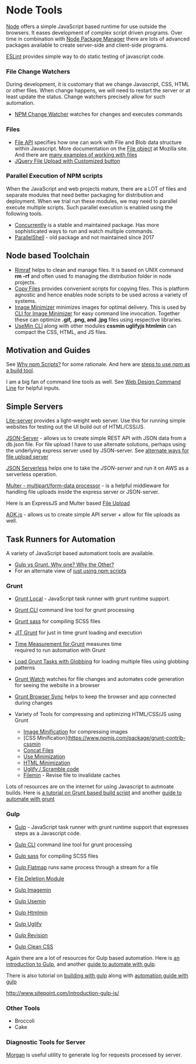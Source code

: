 # Node Tools
[Node](https://nodejs.org) offers a simple JavaScript based runtime for use outside the browsers.
It eases development of complex script driven programs.
Over time in combination with [Node Package Manager](https://npmjs.org) there are
lots of advanced packages available to create server-side and client-side programs.

[ESLint](https://eslint.org/docs/2.13.1/user-guide/configuring) provides simple way to do static testing of javascript code.

### File Change Watchers
During development, it is customary that we change Javascript, CSS, HTML or other files.
When change happens, we will need to restart the server or at least update the status.
Change watchers precisely allow for such automation.

- [NPM Change Watcher](https://www.npmjs.com/package/onchange) watches for changes and executes commands


### Files
- [File API](https://w3c.github.io/FileAPI/) specifies how one can work with File and Blob data structure within Javascript. More documentation on the [File object](https://developer.mozilla.org/en-US/docs/Web/API/File) at Mozilla site. And there are [many examples of working with files](https://developer.mozilla.org/en-US/docs/Web/API/File/Using_files_from_web_applications)
- [JQuery File Upload with Customized button](https://github.com/blueimp/jQuery-File-Upload/wiki/Multiple-File-Input-Fields-in-One-Form)


### Parallel Execution of NPM scripts
When the JavaScript and web projects mature, there are a LOT of files
and separate modules that need better packaging for distribution and deployment.
When we trial run these modules, we may need to parallel execute multiple scripts.
Such parallel execution is enabled using the following tools.

  - [Concurrently](https://github.com/kimmobrunfeldt/concurrently) is a stable and maintained package.
  Has more sophisticated ways to run and watch multiple commands.
  - [ParallelShell](https://www.npmjs.com/package/parallelshell) - old package and not maintained since 2017

## Node based Toolchain
- [Rimraf](https://www.npmjs.com/package/rimraf) helps to clean and manage files.
It is based on UNIX command **rm -rf** and often used fo managing the
distribution folder in node projects.
- [Copy Files](https://www.npmjs.com/package/copyfiles) provides convenient scripts
for copying files. This is platform agnostic and hence enables node scripts to be
used across a variety of systems.
- [Image Minimizer](https://www.npmjs.com/package/imagemin) minimizes images for optimal delivery.
This is used by [CLI for Image Minimizer](https://github.com/imagemin/imagemin-cli) for
easy command line invocation. Together these can optimize **.gif, .png, and .jpg** files
using respective libraries.
- [UseMin CLI](https://www.npmjs.com/package/usemin-cli) along with other modules
**cssmin uglifyjs htmlmin** can compact the CSS, HTML, and JS files.

## Motivation and Guides
See [Why npm Scripts?](https://css-tricks.com/why-npm-scripts/) for some rationale.
And here are [steps to use npm as a build tool](https://www.keithcirkel.co.uk/how-to-use-npm-as-a-build-tool/).

I am a big fan of command line tools as well. See [Web Design Command Line](https://webdesign.tutsplus.com/series/the-command-line-for-web-design--cms-777) for helpful inputs.

## Simple Servers
[Lite-server](https://www.npmjs.com/package/lite-server) provides a light-weight web server.
Use this for running simple websites for testing out the UI build out of HTML/CSS/JS.

[JSON-Server](https://github.com/typicode/json-server) - allows us to create
simple REST API with JSON data from a db.json file.
For file upload I have to use alternate solutions, perhaps using the underlying
express server used by JSON-server. See [alternate ways for file upload server](https://github.com/typicode/json-server/issues/528)

[JSON Serverless](https://github.com/pharindoko/json-serverless) helps one to
take the *JSON-server* and run it on AWS as a serverless operation.

[Multer - multipart/form-data processor](https://www.npmjs.com/package/multer) - is a helpful
 middleware for handling file uploads inside the express server or JSON-server.

Here is an ExpressJS and Multer based
 [File Upload](https://bezkoder.com/node-js-express-file-upload/)

[AOK.js](https://github.com/apporoad/aok.js) - allows us to create simple API server + allow for file uploads as well.

## Task Runners for Automation
A variety of JavaScript based automationt tools are available.

- [Gulp vs Grunt. Why one? Why the Other?](https://medium.com/@preslavrachev/gulp-vs-grunt-why-one-why-the-other-f5d3b398edc4)
- For an alternate view of [just using npm scripts](https://medium.freecodecamp.com/why-i-left-gulp-and-grunt-for-npm-scripts-3d6853dd22b8)


### Grunt

 - [Grunt Local](https://gruntjs.com/) - JavaScript task runner with grunt runtime support.
 - [Grunt CLI](https://www.npmjs.com/package/grunt-cli) command line tool for grunt processing

 - [Grunt sass](https://www.npmjs.com/package/grunt-sass) for compiling SCSS files
 - [JIT Grunt](https://www.npmjs.com/package/jit-grunt) for just in time grunt loading and execution
 - [Time Measurement for Grunt](https://www.npmjs.com/package/jit-grunt) measures time  
 required to run automation with Grunt
 - [Load Grunt Tasks with Globbing](https://www.npmjs.com/package/load-grunt-tasks) for loading multiple files using globbing patterns

 - [Grunt Watch](https://www.npmjs.com/package/grunt-contrib-watch) watches for file changes and automates code generation for seeing the website in a browser
- [Grunt Browser Sync](https://www.npmjs.com/package/grunt-browser-sync) helps to keep the browser and app connected during changes

- Variety of Tools for compressing and optimizing HTML/CSS/JS using Grunt
  - [Image Minification](https://www.npmjs.com/package/grunt-contrib-imagemin) for compressing images
  - [CSS Minification](https://www.npmjs.com/package/grunt-contrib-cssmin
  - [Concat Files](https://www.npmjs.com/package/grunt-contrib-concat)
  - [Use Minimization](https://www.npmjs.com/package/grunt-usemin)
  - [HTML Minimization](https://www.npmjs.com/package/grunt-contrib-htmlmin)
  - [Uglify / Scramble code](https://www.npmjs.com/package/grunt-contrib-uglify)
  - [Filemin](https://www.npmjs.com/package/grunt-filerev) - Revise file to invalidate caches

Lots of resources are on the internet for using Javascript to autmoate builds.
Here is [a tutorial on Grunt based build script](http://www.sitepoint.com/writing-awesome-build-script-grunt/) and another [guide to automate with grunt](https://webdesign.tutsplus.com/tutorials/the-command-line-for-web-design-automation-with-grunt--cms-23454)


### Gulp
- [Gulp](https://gulpjs.com/) - JavaScript task runner with grunt runtime support
that expresses steps as a Javascript code.
- [Gulp CLI](https://www.npmjs.com/package/gulp-cli) command line tool for grunt processing
- [Gulp sass](https://www.npmjs.com/package/gulp-sass) for compiling SCSS files
- [Gulp Flatmap](https://www.npmjs.com/package/gulp-flatmap) runs same process through a stream for a file

- [File Deletion Module](https://www.npmjs.com/package/del)
- [Gulp Imagemin](https://www.npmjs.com/package/gulp-imagemin)
- [Gulp Usemin](https://www.npmjs.com/package/gulp-usemin)
- [Gulp Htmlmin](https://www.npmjs.com/package/gulp-htmlmin)
- [Gulp Uglify](https://www.npmjs.com/package/gulp-uglify)
- [Gulp Revision](https://www.npmjs.com/package/gulp-rev)
- [Gulp Clean CSS](https://www.npmjs.com/package/gulp-clean-css)

Again there are a lot of resources for Gulp based automation.
Here is [an introduction to Gulp](http://www.sitepoint.com/introduction-gulp-js/),
and another
[guide to automate with gulp](https://markgoodyear.com/2014/01/getting-started-with-gulp/).

There is also tutorial on [building with gulp](http://www.smashingmagazine.com/2014/06/building-with-gulp/) along with [automation guide with gulp](https://webdesign.tutsplus.com/tutorials/the-command-line-for-web-design-automation-with-gulp--cms-23642)


http://www.sitepoint.com/introduction-gulp-js/

### Other Tools
 - Broccoli
 - Cake



### Diagnostic Tools for Server
[Morgan](https://github.com/expressjs/morgan) is useful utility to generate log
for requests processed by server.
